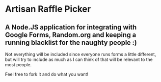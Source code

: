 # Artisan Raffle Picker 

## A Node.JS application for integrating with Google Forms, Random.org and keeping a running blacklist for the naughty people :)

Not everything will be included since everyone runs forms a little different, but will try to include as much as I can think of that will be relevant to the most people. 

Feel free to fork it and do what you want!